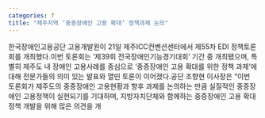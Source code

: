 ```yaml
---
categories: f
title: "제주지역 ‘중증장애인 고용 확대’ 정책과제 논의"
---
```

한국장애인고용공단 고용개발원이 21일 제주ICC컨벤션센터에서 제55차 EDI 정책토론회를 개최했다.이번 토론회는 ‘제39회 전국장애인기능경기대회’ 기간 중 개최됐으며, 특별히 제주도 내 장애인 고용사례를 중심으로 ‘중증장애인 고용 확대를 위한 정책 과제’에 대해 전문가들의 의미 있는 발표와 열띤 토론이 이어졌다.공단 조향현 이사장은 “이번 토론회가 제주도의 중증장애인 고용현황과 향후 과제를 논의하는 만큼 실질적인 중증장애인 고용정책이 실현되기를 기대하며, 지방자치단체와 함께하는 중증장애인 고용 확대 정책 개발을 위해 많은 의견을 개